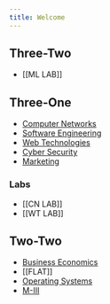 ```yaml
---
title: Welcome
---
```

## Three-Two
- [[ML LAB]]
## Three-One
- [Computer Networks](CN)
- [Software Engineering](SE)
- [Web Technologies](WT)
- [Cyber Security](ICS)
- [Marketing](MMR)
### Labs
- [[CN LAB]]
- [[WT LAB]]
## Two-Two
- [Business Economics](BE)
- [[FLAT]]
- [Operating Systems](OS)
- [M-III](MSF)